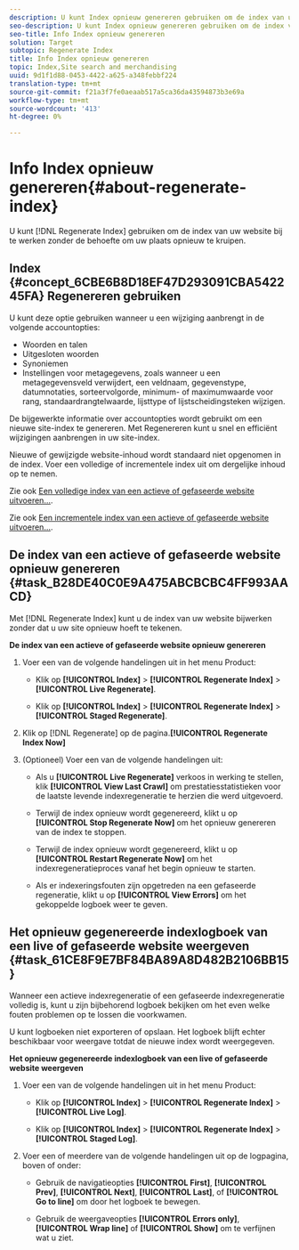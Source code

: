 ```yaml
---
description: U kunt Index opnieuw genereren gebruiken om de index van uw website bij te werken zonder dat u uw site opnieuw hoeft te verkennen.
seo-description: U kunt Index opnieuw genereren gebruiken om de index van uw website bij te werken zonder dat u uw site opnieuw hoeft te verkennen.
seo-title: Info Index opnieuw genereren
solution: Target
subtopic: Regenerate Index
title: Info Index opnieuw genereren
topic: Index,Site search and merchandising
uuid: 9d1f1d88-0453-4422-a625-a348febbf224
translation-type: tm+mt
source-git-commit: f21a3f7fe0aeaab517a5ca36da43594873b3e69a
workflow-type: tm+mt
source-wordcount: '413'
ht-degree: 0%

---
```



# Info Index opnieuw genereren{#about-regenerate-index}

U kunt [!DNL Regenerate Index] gebruiken om de index van uw website bij te werken zonder de behoefte om uw plaats opnieuw te kruipen.

## Index {#concept_6CBE6B8D18EF47D293091CBA542245FA} Regenereren gebruiken

U kunt deze optie gebruiken wanneer u een wijziging aanbrengt in de volgende accountopties:

* Woorden en talen
* Uitgesloten woorden
* Synoniemen
* Instellingen voor metagegevens, zoals wanneer u een metagegevensveld verwijdert, een veldnaam, gegevenstype, datumnotaties, sorteervolgorde, minimum- of maximumwaarde voor rang, standaardrangtelwaarde, lijsttype of lijstscheidingsteken wijzigen.

De bijgewerkte informatie over accountopties wordt gebruikt om een nieuwe site-index te genereren. Met Regenereren kunt u snel en efficiënt wijzigingen aanbrengen in uw site-index.

Nieuwe of gewijzigde website-inhoud wordt standaard niet opgenomen in de index. Voer een volledige of incrementele index uit om dergelijke inhoud op te nemen.

Zie ook [Een volledige index van een actieve of gefaseerde website uitvoeren...](../c-about-index-menu/c-about-full-index.md#task_F7FE04D8A1654A7787FCCA31B45EB42D).

Zie ook [Een incrementele index van een actieve of gefaseerde website uitvoeren...](../c-about-index-menu/c-about-incremental-index.md#task_9BFB6157F3884B2FAECB7E0E9CA318CB).

## De index van een actieve of gefaseerde website opnieuw genereren {#task_B28DE40C0E9A475ABCBCBC4FF993AACD}

Met [!DNL Regenerate Index] kunt u de index van uw website bijwerken zonder dat u uw site opnieuw hoeft te tekenen.

**De index van een actieve of gefaseerde website opnieuw genereren**

1. Voer een van de volgende handelingen uit in het menu Product:

   * Klik op **[!UICONTROL Index]** > **[!UICONTROL Regenerate Index]** > **[!UICONTROL Live Regenerate]**.

   * Klik op **[!UICONTROL Index]** > **[!UICONTROL Regenerate Index]** > **[!UICONTROL Staged Regenerate]**.

1. Klik op [!DNL Regenerate] op de pagina.**[!UICONTROL Regenerate Index Now]**
1. (Optioneel) Voer een van de volgende handelingen uit:

   * Als u **[!UICONTROL Live Regenerate]** verkoos in werking te stellen, klik **[!UICONTROL View Last Crawl]** om prestatiesstatistieken voor de laatste levende indexregeneratie te herzien die werd uitgevoerd.

   * Terwijl de index opnieuw wordt gegenereerd, klikt u op **[!UICONTROL Stop Regenerate Now]** om het opnieuw genereren van de index te stoppen.
   * Terwijl de index opnieuw wordt gegenereerd, klikt u op **[!UICONTROL Restart Regenerate Now]** om het indexregeneratieproces vanaf het begin opnieuw te starten.
   * Als er indexeringsfouten zijn opgetreden na een gefaseerde regeneratie, klikt u op **[!UICONTROL View Errors]** om het gekoppelde logboek weer te geven.

## Het opnieuw gegenereerde indexlogboek van een live of gefaseerde website weergeven {#task_61CE8F9E7BF84BA89A8D482B2106BB15}

Wanneer een actieve indexregeneratie of een gefaseerde indexregeneratie volledig is, kunt u zijn bijbehorend logboek bekijken om het even welke fouten problemen op te lossen die voorkwamen.

U kunt logboeken niet exporteren of opslaan. Het logboek blijft echter beschikbaar voor weergave totdat de nieuwe index wordt weergegeven.

**Het opnieuw gegenereerde indexlogboek van een live of gefaseerde website weergeven**

1. Voer een van de volgende handelingen uit in het menu Product:

   * Klik op **[!UICONTROL Index]** > **[!UICONTROL Regenerate Index]** > **[!UICONTROL Live Log]**.

   * Klik op **[!UICONTROL Index]** > **[!UICONTROL Regenerate Index]** > **[!UICONTROL Staged Log]**.

1. Voer een of meerdere van de volgende handelingen uit op de logpagina, boven of onder:

   * Gebruik de navigatieopties **[!UICONTROL First]**, **[!UICONTROL Prev]**, **[!UICONTROL Next]**, **[!UICONTROL Last]**, of **[!UICONTROL Go to line]** om door het logboek te bewegen.

   * Gebruik de weergaveopties **[!UICONTROL Errors only]**, **[!UICONTROL Wrap line]** of **[!UICONTROL Show]** om te verfijnen wat u ziet.

